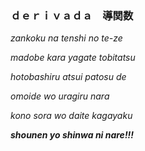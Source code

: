 ### ｄｅｒｉｖａｄａ　導関数   

*zankoku na tenshi no te-ze*

*madobe kara yagate tobitatsu*

*hotobashiru atsui patosu de*

*omoide wo uragiru nara*

*kono sora wo daite kagayaku*

***shounen yo shinwa ni nare!!!***
